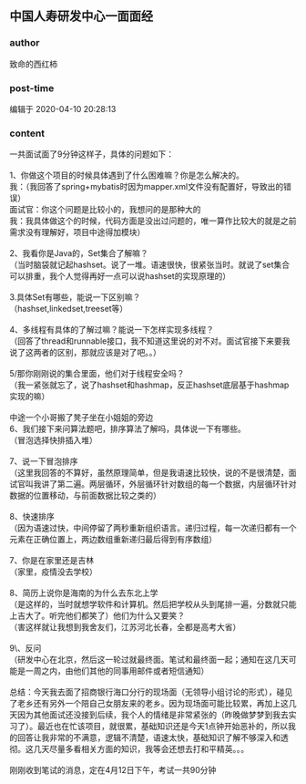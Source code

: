 ## 中国人寿研发中心一面面经
### author 
致命的西红柿
### post-time 

编辑于  2020-04-10 20:28:13
### content 
<div class="post-topic-des nc-post-content">
 <div>
  一共面试面了9分钟这样子，具体的问题如下：
 </div>
 <div>
  <br/>
 </div>
 <div>
  1、你做这个项目的时候具体遇到了什么困难嘛？你是怎么解决的。
 </div>
 <div>
  我：（我回答了spring+mybatis时因为mapper.xml文件没有配置好，导致出的错误）
 </div>
 <div>
  面试官：你这个问题是比较小的，我想问的是那种大的
 </div>
 <div>
  我：我具体做这个的时候，代码方面是没出过问题的，唯一算作比较大的就是之前需求没有理解好，项目中途得加模块）
 </div>
 <div>
  <br/>
 </div>
 <div>
  2、我看你是Java的，Set集合了解嘛？
 </div>
 <div>
  （当时脑袋就记起hashset。说了一堆。语速很快，很紧张当时。就说了set集合可以排重，我个人觉得再好一点可以说hashset的实现原理的）
 </div>
 <div>
  <br/>
 </div>
 <div>
  3.具体Set有哪些，能说一下区别嘛？
 </div>
 <div>
  （hashset,linkedset,treeset等）
 </div>
 <div>
  <br/>
 </div>
 <div>
  4、多线程有具体的了解过嘛？能说一下怎样实现多线程？
 </div>
 <div>
  （回答了thread和runnable接口，我不知道这里说的对不对。面试官接下来要我说了这两者的区别，那就应该是对了吧。。）
 </div>
 <div>
  <br/>
 </div>
 <div>
  5/那你刚刚说的集合里面，他们对于线程安全吗？
 </div>
 <div>
  （我一紧张就忘了，说了hashset和hashmap，反正hashset底层基于hashmap实现的嘛）
 </div>
 <div>
  <br/>
 </div>
 <div>
  中途一个小哥搬了凳子坐在小姐姐的旁边
 </div>
 <div>
  6、我们接下来问算法题吧，排序算法了解吗，具体说一下有哪些。
 </div>
 <div>
  （冒泡选择快排插入堆）
 </div>
 <div>
  <br/>
 </div>
 <div>
  7、说一下冒泡排序
 </div>
 <div>
  （这里我回答的不算好，虽然原理简单，但是我语速比较快，说的不是很清楚，面试官叫我讲了第二遍。两层循环，外层循环针对数组的每一个数据，内层循环针对数据的位置移动，与前面数据比较之类的）
 </div>
 <div>
  <br/>
 </div>
 <div>
  8、快速排序
 </div>
 <div>
  （因为语速过快，中间停留了两秒重新组织语言。递归过程，每一次递归都有一个元素在正确位置上，两边数组重新递归最后得到有序数组）
 </div>
 <div>
  <br/>
 </div>
 <div>
  7、你是在家里还是吉林
 </div>
 <div>
  （家里，疫情没去学校）
 </div>
 <div>
  <br/>
 </div>
 <div>
  8、简历上说你是海南的为什么去东北上学
 </div>
 <div>
  （是这样的，当时就想学软件和计算机。然后把学校从头到尾排一遍，分数就只能上吉大了。听完他们都笑了）他们为什么又要笑？
 </div>
 <div>
  （害这样就让我想到我舍友们，江苏河北长春，全都是高考大省）
 </div>
 <div>
  <br/>
 </div>
 <div>
  9\、反问
 </div>
 <div>
  （研发中心在北京，然后这一轮过就最终面。笔试和最终面一起；通知在这几天可能是一周之内，由他们其他的同事用邮件或者短信通知）
 </div>
 <div>
  <br/>
 </div>
 <div>
  总结：今天我去面了招商银行海口分行的现场面（无领导小组讨论的形式），碰见了老乡还有另外一个陪自己女朋友来的老乡。因为现场面可能比较累，再加上这几天因为其他面试还没接到后续，我个人的情绪是非常紧张的（昨晚做梦梦到我去实习了）。最近也在忙该项目，就很累，基础知识还是今天1点钟开始恶补的，所以我的回答让我非常的不满意，逻辑不清楚，语速太快，基础知识了解不够深入和透彻。这几天尽量多看相关方面的知识，我等会还想去打和平精英。。。
 </div>
 <div>
  <br/>
 </div>
 <div>
  刚刚收到笔试的消息，定在4月12日下午，考试一共90分钟
 </div>
 <div>
  <br/>
 </div>
</div>
